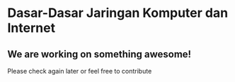 # Dasar-Dasar Jaringan Komputer dan Internet
## We are working on something awesome!
Please check again later or feel free to contribute